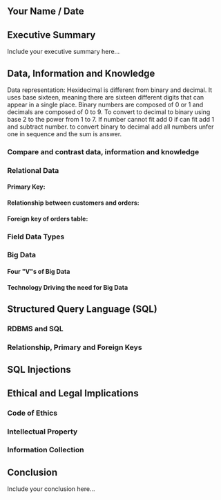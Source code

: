 ## Your Name / Date

## Executive Summary 
Include your executive summary here...

## Data, Information and Knowledge

Data representation:
Hexidecimal is different from binary and decimal. It uses base sixteen, meaning there are sixteen different digits that can appear in a single place. 
Binary numbers are composed of 0 or 1 and decimals are composed of 0 to 9. 
To convert to decimal to binary using base 2 to the power from 1 to 7. If number cannot fit add 0 if can fit add 1 and subtract number. to convert binary 
to decimal add all numbers unfer one in sequence and the sum is answer. 
### Compare and contrast data, information and knowledge

### Relational Data
#### Primary Key:
#### Relationship between customers and orders:
#### Foreign key of orders table:
### Field Data Types

### Big Data
#### Four "V"s of Big Data
#### Technology Driving the need for Big Data

## Structured Query Language (SQL) 
### RDBMS and SQL
### Relationship, Primary and Foreign Keys

## SQL Injections

## Ethical and Legal Implications
### Code of Ethics
### Intellectual Property
### Information Collection

## Conclusion
Include your conclusion here...

